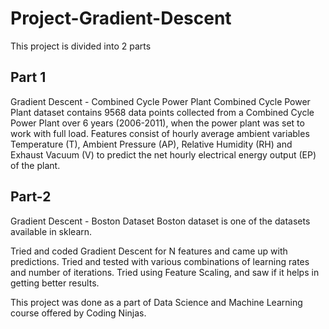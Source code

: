 # Project-Gradient-Descent
This project is divided into 2 parts

## Part 1
Gradient Descent - Combined Cycle Power Plant
Combined Cycle Power Plant dataset contains 9568 data points collected from a Combined Cycle Power Plant over 6 years (2006-2011), when the power plant was set to work with full load. Features consist of hourly average ambient variables Temperature (T), Ambient Pressure (AP), Relative Humidity (RH) and Exhaust Vacuum (V) to predict the net hourly electrical energy output (EP) of the plant.

## Part-2
Gradient Descent - Boston Dataset
Boston dataset is one of the datasets available in sklearn.

Tried and coded Gradient Descent for N features and came up with predictions.
Tried and tested with various combinations of learning rates and number of iterations.
Tried using Feature Scaling, and saw if it helps in getting better results. 

This project was done as a part of Data Science and Machine Learning course offered by Coding Ninjas.

